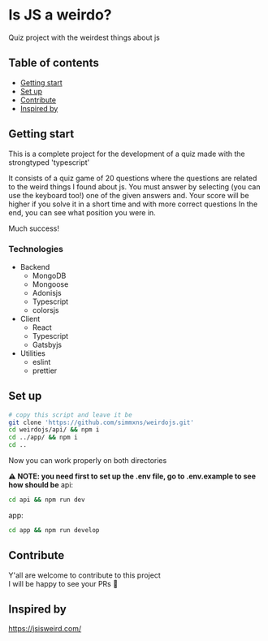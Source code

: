 # Is JS a weirdo?
Quiz project with the weirdest things about js

## Table of contents
* [Getting start](#getting-start)
* [Set up](#set-up)
* [Contribute](#contribute)
* [Inspired by](#inspired-by)

## Getting start
This is a complete project for the development of a quiz made with the strongtyped 'typescript'

It consists of a quiz game of 20 questions where the questions are related to the weird things I found about js. You must answer by selecting (you can use the keyboard too!) one of the given answers and. Your score will be higher if you solve it in a short time and with more correct questions In the end, you can see what position you were in.

Much success!

### Technologies
* Backend
  * MongoDB
  * Mongoose
  * Adonisjs
  * Typescript
  * colorsjs
* Client
  * React
  * Typescript
  * Gatsbyjs
* Utilities
  * eslint
  * prettier 

## Set up
```bash
# copy this script and leave it be
git clone 'https://github.com/simmxns/weirdojs.git'
cd weirdojs/api/ && npm i
cd ../app/ && npm i
cd ..
```
Now you can work properly on both directories

**⚠️ NOTE: you need first to set up the .env file, go to .env.example to see how should be**
api:
```bash
cd api && npm run dev
```
app:
```bash
cd app && npm run develop
```


## Contribute
Y'all are welcome to contribute to this project <br>
I will be happy to see your PRs 🤠

## Inspired by
https://jsisweird.com/
